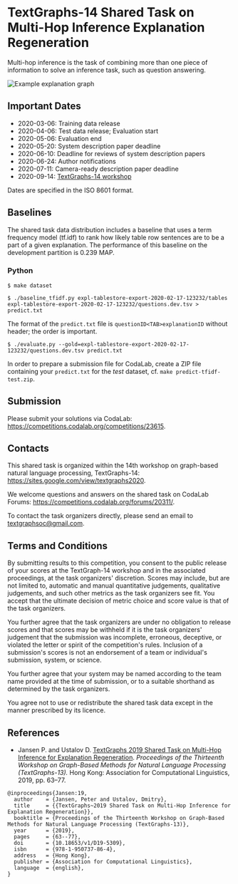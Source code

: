 TextGraphs-14 Shared Task on Multi-Hop Inference Explanation Regeneration
=========================================================================

Multi-hop inference is the task of combining more than one piece of information to solve an inference task, such as question answering.

![Example explanation graph](images/example-girl-eating-apple.jpg)

## Important Dates

* 2020-03-06: Training data release
* 2020-04-06: Test data release; Evaluation start
* 2020-05-06: Evaluation end
* 2020-05-20: System description paper deadline
* 2020-06-10: Deadline for reviews of system description papers
* 2020-06-24: Author notifications
* 2020-07-11: Camera-ready description paper deadline
* 2020-09-14: [TextGraphs-14 workshop](https://sites.google.com/view/textgraphs2020)

Dates are specified in the ISO&nbsp;8601 format.

## Baselines

The shared task data distribution includes a baseline that uses a term frequency model (tf.idf) to rank how likely table row sentences are to be a part of a given explanation. The performance of this baseline on the development partition is 0.239 MAP.

### Python

```shell
$ make dataset
```

```shell
$ ./baseline_tfidf.py expl-tablestore-export-2020-02-17-123232/tables expl-tablestore-export-2020-02-17-123232/questions.dev.tsv > predict.txt
```

The format of the `predict.txt` file is `questionID<TAB>explanationID` without header; the order is important.

```shell
$ ./evaluate.py --gold=expl-tablestore-export-2020-02-17-123232/questions.dev.tsv predict.txt
```

In order to prepare a submission file for CodaLab, create a ZIP file containing your `predict.txt` for the *test* dataset, cf. `make predict-tfidf-test.zip`.

## Submission

Please submit your solutions via CodaLab: <https://competitions.codalab.org/competitions/23615>.

## Contacts

This shared task is organized within the 14th workshop on graph-based natural language processing, TextGraphs-14: <https://sites.google.com/view/textgraphs2020>.

We welcome questions and answers on the shared task on CodaLab Forums: <https://competitions.codalab.org/forums/20311/>.

To contact the task organizers directly, please send an email to [textgraphsoc@gmail.com](mailto:textgraphsoc@gmail.com).

## Terms and Conditions

By submitting results to this competition, you consent to the public release of your scores at the TextGraph-14 workshop and in the associated proceedings, at the task organizers' discretion. Scores may include, but are not limited to, automatic and manual quantitative judgements, qualitative judgements, and such other metrics as the task organizers see fit. You accept that the ultimate decision of metric choice and score value is that of the task organizers.

You further agree that the task organizers are under no obligation to release scores and that scores may be withheld if it is the task organizers' judgement that the submission was incomplete, erroneous, deceptive, or violated the letter or spirit of the competition's rules. Inclusion of a submission's scores is not an endorsement of a team or individual's submission, system, or science.

You further agree that your system may be named according to the team name provided at the time of submission, or to a suitable shorthand as determined by the task organizers.

You agree not to use or redistribute the shared task data except in the manner prescribed by its licence.

## References

* Jansen P. and Ustalov D. [TextGraphs 2019 Shared Task on Multi-Hop Inference for Explanation Regeneration](https://doi.org/10.18653/v1/D19-5309). *Proceedings of the Thirteenth Workshop on Graph-Based Methods for Natural Language Processing (TextGraphs-13).* Hong Kong: Association for Computational Linguistics, 2019, pp. 63&ndash;77.

```
@inproceedings{Jansen:19,
  author    = {Jansen, Peter and Ustalov, Dmitry},
  title     = {{TextGraphs~2019 Shared Task on Multi-Hop Inference for Explanation Regeneration}},
  booktitle = {Proceedings of the Thirteenth Workshop on Graph-Based Methods for Natural Language Processing (TextGraphs-13)},
  year      = {2019},
  pages     = {63--77},
  doi       = {10.18653/v1/D19-5309},
  isbn      = {978-1-950737-86-4},
  address   = {Hong Kong},
  publisher = {Association for Computational Linguistics},
  language  = {english},
}
```
